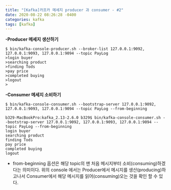 ```yaml
---
title: "[Kafka]카프카 메세지 producer 과 consumer - #2"
date: 2020-08-22 08:26:28 -0400
categories: kafka
tags: [kafka]
---
```


**-Producer 메세지 생산하기**

~~~console
$ bin/kafka-console-producer.sh --broker-list 127.0.0.1:9092, 127.0.0.1:9093, 127.0.0.1:9094 --topic PayLog
>login buyer
>searching product    
>finding Tods
>pay price
>completed buying 
>logout 
>
~~~

**-Consumer 메세지 소비하기**

~~~console
$ bin/kafka-console-consumer.sh --bootstrap-server 127.0.0.1:9092, 127.0.0.1:9093, 127.0.0.1:9094 --topic PayLog --from-beginning

b329-MacBookPro:kafka_2.13-2.6.0 b329$ bin/kafka-console-consumer.sh --bootstrap-server 127.0.0.1:9092, 127.0.0.1:9093, 127.0.0.1:9094 --topic PayLog --from-beginning
login buyer
searching product
finding Tods
pay price
completed buying
logout
~~~

- from-beginning 옵션은 해당 topic의 맨 처음 메시지부터 소비(consuming)하겠다는 의미이다.
  위의 console 에서는 Producer에서 메시지를 생산(producing)하고나서 Consumer에서 해당 메시지를 읽어(consuming)오는 것을 확인 할 수 있다.


[jekyll-docs]: https://jekyllrb.com/docs/home
[jekyll-gh]:   https://github.com/b329/springboot2.git
[jekyll-talk]: https://talk.jekyllrb.com/
